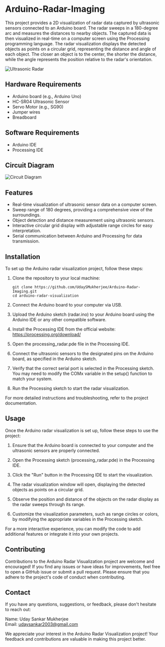 # Arduino-Radar-Imaging

This project provides a 2D visualization of radar data captured by ultrasonic sensors connected to an Arduino board. The radar sweeps in a 180-degree arc and measures the distances to nearby objects. The captured data is then visualized in real-time on a computer screen using the Processing programming language.
The radar visualization displays the detected objects as points on a circular grid, representing the distance and angle of each object. The closer an object is to the center, the shorter the distance, while the angle represents the position relative to the radar's orientation.

![Ultrasonic Radar](https://i.imgur.com/ygg464g.png)

## Hardware Requirements
- Arduino board (e.g., Arduino Uno)
- HC-SR04 Ultrasonic Sensor
- Servo Motor (e.g., SG90)
- Jumper wires
- Breadboard

## Software Requirements
- Arduino IDE
- Processing IDE

## Circuit Diagram
![Circuit Diagram](https://i.imgur.com/ygg464g.png)

## Features
- Real-time visualization of ultrasonic sensor data on a computer screen.
- Sweep range of 180 degrees, providing a comprehensive view of the surroundings.
- Object detection and distance measurement using ultrasonic sensors.
- Interactive circular grid display with adjustable range circles for easy interpretation.
- Serial communication between Arduino and Processing for data transmission.

## Installation

To set up the Arduino radar visualization project, follow these steps:

1. Clone the repository to your local machine:

   ```shell
   git clone https://github.com/UdaySMukherjee/Arduino-Radar-Imaging.git
   cd arduino-radar-visualization
   ```
   
2. Connect the Arduino board to your computer via USB.

3. Upload the Arduino sketch (radar.ino) to your Arduino board using the Arduino IDE or any other compatible software.

4. Install the Processing IDE from the official website: https://processing.org/download/

5. Open the processing_radar.pde file in the Processing IDE.

6. Connect the ultrasonic sensors to the designated pins on the Arduino board, as specified in the Arduino sketch.

7. Verify that the correct serial port is selected in the Processing sketch. You may need to modify the COMx variable in the setup() function to match your system.

8. Run the Processing sketch to start the radar visualization.

For more detailed instructions and troubleshooting, refer to the project documentation.

## Usage

Once the Arduino radar visualization is set up, follow these steps to use the project:

1. Ensure that the Arduino board is connected to your computer and the ultrasonic sensors are properly connected.

2. Open the Processing sketch (processing_radar.pde) in the Processing IDE.

3. Click the "Run" button in the Processing IDE to start the visualization.

4. The radar visualization window will open, displaying the detected objects as points on a circular grid.

5. Observe the position and distance of the objects on the radar display as the radar sweeps through its range.

6. Customize the visualization parameters, such as range circles or colors, by modifying the appropriate variables in the Processing sketch.

For a more interactive experience, you can modify the code to add additional features or integrate it into your own projects.

## Contributing

Contributions to the Arduino Radar Visualization project are welcome and encouraged! If you find any issues or have ideas for improvements, feel free to open a GitHub issue or submit a pull request.
Please ensure that you adhere to the project's code of conduct when contributing.

## Contact
If you have any questions, suggestions, or feedback, please don't hesitate to reach out:

Name: Uday Sankar Mukherjee <br>
Email: udaysankar2003@gmail.com

We appreciate your interest in the Arduino Radar Visualization project! Your feedback and contributions are valuable in making this project better.
